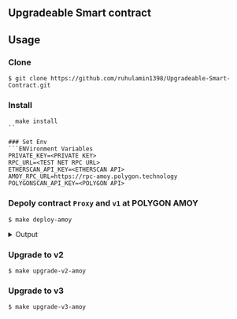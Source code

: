 ## Upgradeable Smart contract 

 

## Usage

### Clone 
```shell
$ git clone https://github.com/ruhulamin1398/Upgradeable-Smart-Contract.git
```

### Install
```
  make install
``

### Set Env
```ENVironment Variables
PRIVATE_KEY=<PRIVATE KEY>
RPC_URL=<TEST NET RPC URL>
ETHERSCAN_API_KEY=<ETHERSCAN API>
AMOY_RPC_URL=https://rpc-amoy.polygon.technology
POLYGONSCAN_API_KEY=<POLYGON API>

```

### Depoly contract `Proxy` and `v1` at POLYGON AMOY

```shell
$ make deploy-amoy
```

<Details>

  <summary> Output</summary>
  
```

##### amoy
✅  [Success] Hash: 0xc3e36906b885fd09ce9e22d5d38a6b7fb6b739fabc48b7530a9ac8a09263ca79
Block: 16162468
Paid: 0.002762458832510325 ETH (74295 gas * 37.182298035 gwei)


##### amoy
✅  [Success] Hash: 0x52fa913ca475d7c447ead92072126edfed3dd9057ebe2f7e6d08fea01602e07f
Contract Address: 0x68C1EE4A59bD870CB1E259617386a021C014a52d
Block: 16162468
Paid: 0.02998663099007466 ETH (806476 gas * 37.182298035 gwei)


##### amoy
✅  [Success] Hash: 0x63fc271d703b1dbd1e58377770b4bd4971f9eb64d1518f892aa2fe1ef5620d40
Contract Address: 0x6167715ab3Eeeab2E0e2d3255C2BBda05983f8c6
Block: 16162468
Paid: 0.004955545135210695 ETH (133277 gas * 37.182298035 gwei)

✅ Sequence #1 on amoy | Total Paid: 0.03770463495779568 ETH (1014048 gas * avg 37.182298035 gwei)

```

</Details>

### Upgrade to v2

```shell
$ make upgrade-v2-amoy
```

### Upgrade to v3

```shell
$ make upgrade-v3-amoy
```
 
  
